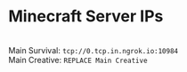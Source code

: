 
# Minecraft Server IPs

</br>Main Survival: `tcp://0.tcp.in.ngrok.io:10984`
</br>Main Creative: `REPLACE Main Creative`

